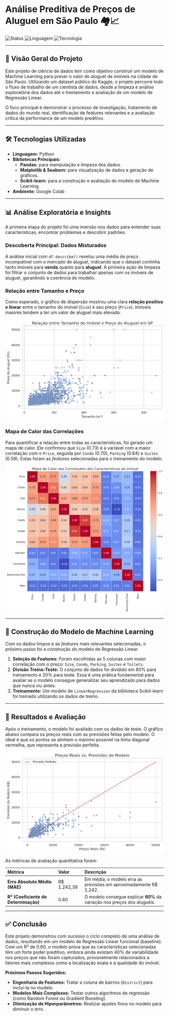 # Análise Preditiva de Preços de Aluguel em São Paulo 🏘️📈

![Status](https://img.shields.io/badge/STATUS-CONCLUÍDO-green?style=for-the-badge)
![Linguagem](https://img.shields.io/badge/LINGUAGEM-PYTHON-yellow?style=for-the-badge)
![Tecnologia](https://img.shields.io/badge/TECNOLOGIA-SCIKIT--LEARN-blue?style=for-the-badge)

---

## 📜 Visão Geral do Projeto

Este projeto de ciência de dados tem como objetivo construir um modelo de Machine Learning para prever o valor do aluguel de imóveis na cidade de São Paulo. Utilizando um dataset público do Kaggle, o projeto percorre todo o fluxo de trabalho de um cientista de dados, desde a limpeza e análise exploratória dos dados até o treinamento e avaliação de um modelo de Regressão Linear.

O foco principal é demonstrar o processo de investigação, tratamento de dados do mundo real, identificação de features relevantes e a avaliação crítica da performance de um modelo preditivo.

---

## 🛠️ Tecnologias Utilizadas

* **Linguagem:** Python
* **Bibliotecas Principais:**
  - **Pandas:** para manipulação e limpeza dos dados.
  - **Matplotlib & Seaborn:** para visualização de dados e geração de gráficos.
  - **Scikit-learn:** para a construção e avaliação do modelo de Machine Learning.
* **Ambiente:** Google Colab

---

## 📊 Análise Exploratória e Insights

A primeira etapa do projeto foi uma imersão nos dados para entender suas características, encontrar problemas e descobrir padrões.

### Descoberta Principal: Dados Misturados
A análise inicial com `df.describe()` revelou uma média de preço incompatível com o mercado de aluguel, indicando que o dataset continha tanto imóveis para **venda** quanto para **aluguel**. A primeira ação de limpeza foi filtrar o conjunto de dados para trabalhar apenas com os imóveis de aluguel, garantindo a coerência do modelo.

### Relação entre Tamanho e Preço
Como esperado, o gráfico de dispersão mostrou uma clara **relação positiva e linear** entre o tamanho do imóvel (`Size`) e seu preço (`Price`). Imóveis maiores tendem a ter um valor de aluguel mais elevado.

![Gráfico de Dispersão: Tamanho vs Preço](img/grafico_dispersao.png)

### Mapa de Calor das Correlações
Para quantificar a relação entre todas as características, foi gerado um mapa de calor. Ele confirmou que `Size` (0.73) é a variável com a maior correlação com o `Price`, seguida por `Condo` (0.70), `Parking` (0.64) e `Suites` (0.59). Estas foram as *features* selecionadas para o treinamento do modelo.

![Mapa de Calor das Correlações](img/mapa_calor.png)

---

## 🤖 Construção do Modelo de Machine Learning

Com os dados limpos e as *features* mais relevantes selecionadas, o próximo passo foi a construção do modelo de Regressão Linear.

1.  **Seleção de Features:** Foram escolhidas as 5 colunas com maior correlação com o preço: `Size`, `Condo`, `Parking`, `Suites` e `Toilets`.
2.  **Divisão Treino-Teste:** O conjunto de dados foi dividido em 80% para treinamento e 20% para teste. Essa é uma prática fundamental para avaliar se o modelo consegue generalizar seu aprendizado para dados que nunca viu antes.
3.  **Treinamento:** Um modelo de `LinearRegression` da biblioteca Scikit-learn foi treinado utilizando os dados de treino.

---

## 🎯 Resultados e Avaliação

Após o treinamento, o modelo foi avaliado com os dados de teste. O gráfico abaixo compara os preços reais com as previsões feitas pelo modelo. O ideal é que os pontos se alinhem o máximo possível na linha diagonal vermelha, que representa a previsão perfeita.

![Gráfico de Avaliação: Real vs. Previsto](img/grafico_avaliacao.png)

As métricas de avaliação quantitativa foram:

| Métrica | Valor | Descrição |
| :--- | :--- | :--- |
| **Erro Absoluto Médio (MAE)** | R$ 1.242,38 | Em média, o modelo erra as previsões em aproximadamente R$ 1.242. |
| **R² (Coeficiente de Determinação)** | 0.60 | O modelo consegue explicar **60%** da variação nos preços dos aluguéis. |

---

## ✅ Conclusão

Este projeto demonstrou com sucesso o ciclo completo de uma análise de dados, resultando em um modelo de Regressão Linear funcional (baseline). Com um R² de 0.60, o modelo prova que as características selecionadas têm um forte poder preditivo, embora ainda existam 40% de variabilidade nos preços que não foram capturados, provavelmente relacionados a fatores mais complexos como a localização exata e a qualidade do imóvel.

**Próximos Passos Sugeridos:**
* **Engenharia de Features:** Tratar a coluna de bairros (`District`) para incluí-la no modelo.
* **Modelos Mais Complexos:** Testar outros algoritmos de regressão (como Random Forest ou Gradient Boosting).
* **Otimização de Hiperparâmetros:** Realizar ajustes finos no modelo para diminuir o erro.
